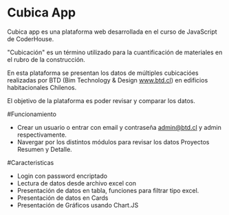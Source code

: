 # Cubica App

Cubica app es una plataforma web desarrollada en el curso de JavaScript de CoderHouse.

"Cubicación" es un término utilizado para la cuantificación de materiales en el rubro de la construcción.

En esta plataforma se presentan los datos de múltiples cubicacióes realizadas por BTD (Bim Technology & Design www.btd.cl) en edificios habitacionales Chilenos.

El objetivo de la plataforma es poder revisar y comparar los datos.

#Funcionamiento

- Crear un usuario o entrar con email y contraseña admin@btd.cl y admin respectivamente. 
- Navergar por los distintos módulos para revisar los datos Proyectos Resumen y Detalle.

#Caracteristicas
- Login con password encriptado
- Lectura de datos desde archivo excel con 
- Presentación de datos en tabla, funciones para filtrar tipo excel.
- Presentación de datos en Cards
- Presentación de Gráficos usando Chart.JS
